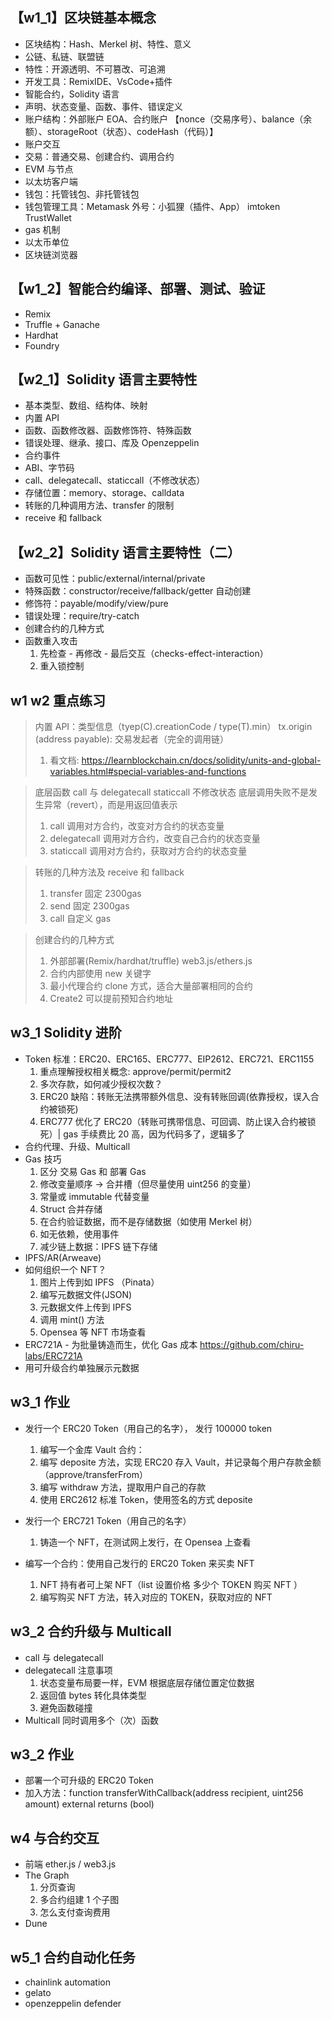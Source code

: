 ## 【w1_1】区块链基本概念

- 区块结构：Hash、Merkel 树、特性、意义
- 公链、私链、联盟链
- 特性：开源透明、不可篡改、可追溯
- 开发工具：RemixIDE、VsCode+插件
- 智能合约，Solidity 语言
- 声明、状态变量、函数、事件、错误定义
- 账户结构：外部账户 EOA、合约账户 【nonce（交易序号）、balance（余额）、storageRoot（状态）、codeHash（代码）】
- 账户交互
- 交易：普通交易、创建合约、调用合约
- EVM 与节点
- 以太坊客户端
- 钱包：托管钱包、非托管钱包
- 钱包管理工具：Metamask 外号：⼩狐狸（插件、App） imtoken TrustWallet
- gas 机制
- 以太币单位
- 区块链浏览器

## 【w1_2】智能合约编译、部署、测试、验证

- Remix
- Truffle + Ganache
- Hardhat
- Foundry

## 【w2_1】Solidity 语言主要特性

- 基本类型、数组、结构体、映射
- 内置 API
- 函数、函数修改器、函数修饰符、特殊函数
- 错误处理、继承、接口、库及 Openzeppelin
- 合约事件
- ABI、字节码
- call、delegatecall、staticcall（不修改状态）
- 存储位置：memory、storage、calldata
- 转账的几种调用方法、transfer 的限制
- receive 和 fallback

## 【w2_2】Solidity 语言主要特性（二）

- 函数可见性：public/external/internal/private
- 特殊函数：constructor/receive/fallback/getter 自动创建
- 修饰符：payable/modify/view/pure
- 错误处理：require/try-catch
- 创建合约的几种方式
- 函数重入攻击
  1. 先检查 - 再修改 - 最后交互（checks-effect-interaction）
  2. 重⼊锁控制

## w1 w2 重点练习

> 内置 API：类型信息（tyep(C).creationCode / type(T).min） tx.origin (address payable): 交易发起者（完全的调⽤链）
>
> 1. 看文档: https://learnblockchain.cn/docs/solidity/units-and-global-variables.html#special-variables-and-functions

> 底层函数 call 与 delegatecall staticcall 不修改状态 底层调⽤失败不是发⽣异常（revert），⽽是⽤返回值表示
>
> 1. call 调用对方合约，改变对方合约的状态变量
> 2. delegatecall 调用对方合约，改变自己合约的状态变量
> 3. staticcall 调用对方合约，获取对方合约的状态变量

> 转账的几种方法及 receive 和 fallback
>
> 1. transfer 固定 2300gas
> 2. send 固定 2300gas
> 3. call 自定义 gas

> 创建合约的几种方式
>
> 1. 外部部署(Remix/hardhat/truffle) web3.js/ethers.js
> 2. 合约内部使用 new 关键字
> 3. 最小代理合约 clone 方式，适合大量部署相同的合约
> 4. Create2 可以提前预知合约地址

## w3_1 Solidity 进阶

- Token 标准：ERC20、ERC165、ERC777、EIP2612、ERC721、ERC1155
  1. 重点理解授权相关概念: approve/permit/permit2
  2. 多次存款，如何减少授权次数？
  3. ERC20 缺陷：转账无法携带额外信息、没有转账回调(依靠授权，误入合约被锁死)
  4. ERC777 优化了 ERC20（转账可携带信息、可回调、防止误入合约被锁死）| gas 手续费比 20 高，因为代码多了，逻辑多了
- 合约代理、升级、Multicall
- Gas 技巧
  1. 区分 交易 Gas 和 部署 Gas
  2. 修改变量顺序 -> 合并槽（但尽量使⽤ uint256 的变量）
  3. 常量或 immutable 代替变量
  4. Struct 合并存储
  5. 在合约验证数据，⽽不是存储数据（如使⽤ Merkel 树）
  6. 如⽆依赖，使⽤事件
  7. 减少链上数据：IPFS 链下存储
- IPFS/AR(Arweave)
- 如何组织一个 NFT？
  1. 图⽚上传到如 IPFS （Pinata）
  2. 编写元数据⽂件(JSON)
  3. 元数据⽂件上传到 IPFS
  4. 调⽤ mint() ⽅法
  5. Opensea 等 NFT 市场查看
- ERC721A - 为批量铸造⽽⽣，优化 Gas 成本 https://github.com/chiru-labs/ERC721A
- ⽤可升级合约单独展示元数据

## w3_1 作业

- 发⾏⼀个 ERC20 Token（⽤⾃⼰的名字）， 发⾏ 100000 token

  1. 编写⼀个⾦库 Vault 合约：
  2. 编写 deposite ⽅法，实现 ERC20 存⼊ Vault，并记录每个⽤户存款⾦额（approve/transferFrom）
  3. 编写 withdraw ⽅法，提取⽤户⾃⼰的存款
  4. 使⽤ ERC2612 标准 Token，使⽤签名的⽅式 deposite

- 发⾏⼀个 ERC721 Token（⽤⾃⼰的名字）

  1. 铸造⼀个 NFT，在测试⽹上发⾏，在 Opensea 上查看

- 编写⼀个合约：使⽤⾃⼰发⾏的 ERC20 Token 来买卖 NFT

  1. NFT 持有者可上架 NFT（list 设置价格 多少个 TOKEN 购买 NFT ）
  2. 编写购买 NFT ⽅法，转⼊对应的 TOKEN，获取对应的 NFT

## w3_2 合约升级与 Multicall

- call 与 delegatecall
- delegatecall 注意事项
  1. 状态变量布局要一样，EVM 根据底层存储位置定位数据
  2. 返回值 bytes 转化具体类型
  3. 避免函数碰撞
- Multicall 同时调⽤多个（次）函数

## w3_2 作业

- 部署⼀个可升级的 ERC20 Token
- 加⼊⽅法：function transferWithCallback(address recipient, uint256 amount) external returns (bool)

## w4 与合约交互

- 前端 ether.js / web3.js
- The Graph
  1. 分页查询
  2. 多合约组建 1 个子图
  3. 怎么支付查询费用
- Dune

## w5_1 合约自动化任务

- chainlink automation
- gelato
- openzeppelin defender
